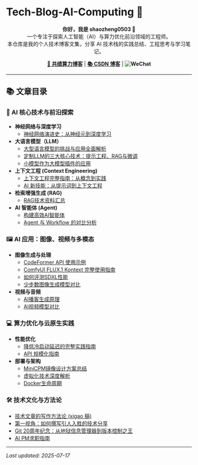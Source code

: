 # Tech-Blog-AI-Computing 🚀

<p align="center">
  <strong>你好，我是 shaozheng0503 👋</strong>
  <br />
  一个专注于探索人工智能（AI）与算力优化前沿领域的工程师。
  <br />
  本仓库是我的个人技术博客文集，分享 AI 技术栈的实践总结、工程思考与学习笔记。
</p>

<p align="center">
  <a href="https://www.gongjiyun.com/blog/"><strong>📝 共绩算力博客</strong></a> |
  <a href="https://blog.csdn.net/shaozheng0503?type=blog"><strong>📚 CSDN 博客</strong></a> |
  <strong><span><img src="https://img.shields.io/badge/微信公众号-少日拏云-green.svg" alt="WeChat"></span></strong>
</p>

---

## 📚 文章目录

### 🧠 AI 核心技术与前沿探索

-   **神经网络与深度学习**
    -   [神经网络演进史：从神经元到深度学习](./神经网络.md)
-   **大语言模型（LLM）**
    -   [大型语言模型的挑战与应用全面解析](./文章汇总/大型语言模型的挑战与应用全面解析.md)
    -   [定制LLM的三大核心技术：提示工程、RAG与微调](./文章汇总/定制LLM的三大技术.md)
    -   [小模型作为大模型插件的应用](./文章汇总/小模型作为大模型插件.md)
-   **上下文工程 (Context Engineering)**
    -   [上下文工程完整指南：从概念到实践](./上下文/上下文工程完整指南：从概念到实践.md)
    -   [AI 新技能：从提示词到上下文工程](./上下文/AI%20新技能：从提示词到上下文工程.md)
-   **检索增强生成 (RAG)**
    -   [RAG技术资料汇总](./RAG/RAG资料汇总.md)
-   **AI 智能体 (Agent)**
    -   [构建高效AI智能体](./文章汇总/构建高效AI智能体.md)
    -   [Agent 与 Workflow 的对比分析](./文章汇总/agnet和工作流.md)

### 🖼️ AI 应用：图像、视频与多模态

-   **图像生成与处理**
    -   [CodeFormer API 使用示例](./CodeFormer_API_Example/README.md)
    -   [ComfyUI FLUX.1 Kontext 完整使用指南](./flux%20kontext/ComfyUI%20FLUX.1%20Kontext%20（Dev、Pro、Max）完整使用指南：原生工作流、API调用与提示词优化.md)
    -   [如何评测SDXL性能](./文章汇总/如何评测SDXL性能.md)
    -   [少步数图像生成模型对比](./文章汇总/少步数图像生成模型对比.md)
-   **视频与音频**
    -   [AI播客生成原理](./文章汇总/AI播客生成原理.md)
    -   [AI视频模型对比](./文章汇总/视频对比.md)

### 💻 算力优化与云原生实践

-   **性能优化**
    -   [降低冷启动延迟的完整实践指南](./冷启动/降低冷启动延迟的完整实践指南.md)
    -   [API 规模化指南](./api_scaling_guide.md)
-   **部署与架构**
    -   [MiniCPM镜像设计方案总结](./MiniCPM镜像设计方案总结.md)
    -   [虚拟化技术深度解析](./文章汇总/虚拟化技术深度解析.md)
    -   [Docker生命周期](./文章汇总/Docker生命周期.md)

### 🛠️ 技术文化与方法论

-   [技术文章的写作方法论 (xigao 稿)](./xigao_optimized.md)
-   [第一视角：如何撰写引人入胜的技术分享](./第一视角_optimized.md)
-   [Git 20周年纪念：从地狱信息管理器到版本控制之王](./Git_20周年纪念：从地狱信息管理器到版本控制之王.md)
-   [AI PM求职指南](./ai_pm_job_guide.md)

---

*Last updated: 2025-07-17*
